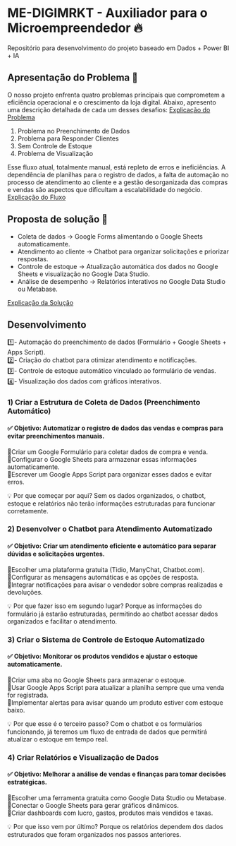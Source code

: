 # ME-DIGIMRKT - Auxiliador para o Microempreendedor 🔥
Repositório para desenvolvimento do projeto baseado em Dados + Power BI + IA

## Apresentação do Problema 👀 
O nosso projeto enfrenta quatro problemas principais que comprometem a eficiência operacional e o crescimento da loja digital. Abaixo, apresento uma descrição detalhada de cada um desses desafios: [Explicação do Problema](https://github.com/DantinhasMD/ME-DIGIMRKT/blob/main/2_problems.md)

1. Problema no Preenchimento de Dados    
2. Problema para Responder Clientes    
3. Sem Controle de Estoque     
4. Problema de Visualização

Esse fluxo atual, totalmente manual, está repleto de erros e ineficiências. A dependência de planilhas para o registro de dados, a falta de automação no processo de atendimento ao cliente e a gestão desorganizada das compras e vendas são aspectos que dificultam a escalabilidade do negócio.
[Explicação do Fluxo](https://github.com/DantinhasMD/ME-DIGIMRKT/blob/main/1_flow.md)

## Proposta de solução 🚀
- Coleta de dados → Google Forms alimentando o Google Sheets automaticamente.
- Atendimento ao cliente → Chatbot para organizar solicitações e priorizar respostas.
- Controle de estoque → Atualização automática dos dados no Google Sheets e visualização no Google Data Studio.
- Análise de desempenho → Relatórios interativos no Google Data Studio ou Metabase.

[Explicação da Solução](https://github.com/DantinhasMD/ME-DIGIMRKT/blob/main/3_solution.md)

## Desenvolvimento
  1️⃣- Automação do preenchimento de dados (Formulário + Google Sheets + Apps Script).        
  2️⃣- Criação do chatbot para otimizar atendimento e notificações.                  
  3️⃣- Controle de estoque automático vinculado ao formulário de vendas.                    
  4️⃣- Visualização dos dados com gráficos interativos.              

### 1) Criar a Estrutura de Coleta de Dados (Preenchimento Automático)
#### ✅ Objetivo: Automatizar o registro de dados das vendas e compras para evitar preenchimentos manuais.         
🔹Criar um Google Formulário para coletar dados de compra e venda.      
🔹Configurar o Google Sheets para armazenar essas informações automaticamente.     
🔹Escrever um Google Apps Script para organizar esses dados e evitar erros.    

💡 Por que começar por aqui? Sem os dados organizados, o chatbot, estoque e relatórios não terão informações estruturadas para funcionar corretamente.

### 2) Desenvolver o Chatbot para Atendimento Automatizado
#### ✅ Objetivo: Criar um atendimento eficiente e automático para separar dúvidas e solicitações urgentes.      
🔹Escolher uma plataforma gratuita (Tidio, ManyChat, Chatbot.com).      
🔹Configurar as mensagens automáticas e as opções de resposta.    
🔹Integrar notificações para avisar o vendedor sobre compras realizadas e devoluções.      

💡 Por que fazer isso em segundo lugar? Porque as informações do formulário já estarão estruturadas, permitindo ao chatbot acessar dados organizados e facilitar o atendimento.

### 3) Criar o Sistema de Controle de Estoque Automatizado
#### ✅ Objetivo: Monitorar os produtos vendidos e ajustar o estoque automaticamente.     
🔹Criar uma aba no Google Sheets para armazenar o estoque.       
🔹Usar Google Apps Script para atualizar a planilha sempre que uma venda for registrada.     
🔹Implementar alertas para avisar quando um produto estiver com estoque baixo.      

💡 Por que esse é o terceiro passo? Com o chatbot e os formulários funcionando, já teremos um fluxo de entrada de dados que permitirá atualizar o estoque em tempo real.

### 4) Criar Relatórios e Visualização de Dados
#### ✅ Objetivo: Melhorar a análise de vendas e finanças para tomar decisões estratégicas.       
🔹Escolher uma ferramenta gratuita como Google Data Studio ou Metabase.      
🔹Conectar o Google Sheets para gerar gráficos dinâmicos.     
🔹Criar dashboards com lucro, gastos, produtos mais vendidos e taxas.    

💡 Por que isso vem por último? Porque os relatórios dependem dos dados estruturados que foram organizados nos passos anteriores.
